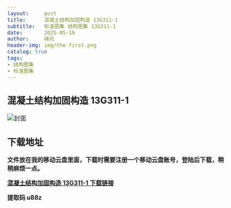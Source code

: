 ```yaml
---
layout:     post
title:      混凝土结构加固构造 13G311-1
subtitle:   标准图集 结构图集 13G311-1
date:       2025-05-19
author:     峰兄
header-img: img/the-first.png
catalog: true
tags:
- 结构图集
- 标准图集
---
```

## 混凝土结构加固构造 13G311-1
![封面](https://pic1.imgdb.cn/item/682ac62f58cb8da5c8fbc9cb.jpg)

## 下载地址 ##
**文件放在我的移动云盘里面，下载时需要注册一个移动云盘账号，登陆后下载，稍稍麻烦一点。**  
  
[**混凝土结构加固构造 13G311-1 下载链接**](https://caiyun.139.com/w/i/2nc6pavA7TR2r)

**提取码 u88z**

